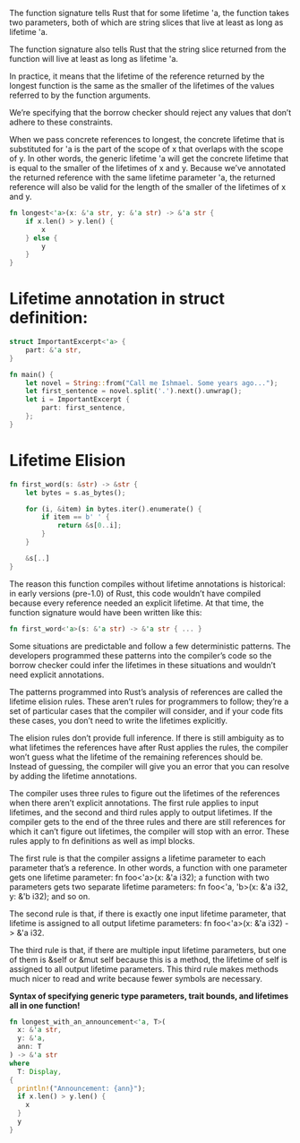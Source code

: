 The function signature tells Rust that for some lifetime 'a, the function takes two parameters, both of which are string slices that live at least as long as lifetime 'a. 

The function signature also tells Rust that the string slice returned from the function will live at least as long as lifetime 'a.

In practice, it means that the lifetime of the reference returned by the longest function is the same as the smaller of the lifetimes of the values referred to by the function arguments.

We’re specifying that the borrow checker should reject any values that don’t adhere to these constraints.

When we pass concrete references to longest, the concrete lifetime that is substituted for 'a is the part of the scope of x that overlaps with the scope of y. 
In other words, the generic lifetime 'a will get the concrete lifetime that is equal to the smaller of the lifetimes of x and y. 
Because we’ve annotated the returned reference with the same lifetime parameter 'a, the returned reference will also be valid for the length of the smaller of the lifetimes of x and y.

```rs
fn longest<'a>(x: &'a str, y: &'a str) -> &'a str {
    if x.len() > y.len() {
        x
    } else {
        y
    }
}
```

# Lifetime annotation in struct definition:
```rs
struct ImportantExcerpt<'a> {
    part: &'a str,
}

fn main() {
    let novel = String::from("Call me Ishmael. Some years ago...");
    let first_sentence = novel.split('.').next().unwrap();
    let i = ImportantExcerpt {
        part: first_sentence,
    };
}
```

# Lifetime Elision
```rs
fn first_word(s: &str) -> &str {
    let bytes = s.as_bytes();

    for (i, &item) in bytes.iter().enumerate() {
        if item == b' ' {
            return &s[0..i];
        }
    }

    &s[..]
}
```
The reason this function compiles without lifetime annotations is historical: in early versions (pre-1.0) of Rust, this code wouldn’t have compiled because every reference needed an explicit lifetime. 
At that time, the function signature would have been written like this:
```rs
fn first_word<'a>(s: &'a str) -> &'a str { ... }
```
Some situations are predictable and follow a few deterministic patterns. 
The developers programmed these patterns into the compiler’s code so the borrow checker could infer the lifetimes in these situations and wouldn’t need explicit annotations.

The patterns programmed into Rust’s analysis of references are called the lifetime elision rules.
These aren’t rules for programmers to follow; they’re a set of particular cases that the compiler will consider, and if your code fits these cases, you don’t need to write the lifetimes explicitly.

The elision rules don’t provide full inference. 
If there is still ambiguity as to what lifetimes the references have after Rust applies the rules, the compiler won’t guess what the lifetime of the remaining references should be. 
Instead of guessing, the compiler will give you an error that you can resolve by adding the lifetime annotations.

The compiler uses three rules to figure out the lifetimes of the references when there aren’t explicit annotations. 
The first rule applies to input lifetimes, and the second and third rules apply to output lifetimes. 
If the compiler gets to the end of the three rules and there are still references for which it can’t figure out lifetimes, the compiler will stop with an error. 
These rules apply to fn definitions as well as impl blocks.

The first rule is that the compiler assigns a lifetime parameter to each parameter that’s a reference. 
In other words, a function with one parameter gets one lifetime parameter: fn foo<'a>(x: &'a i32); a function with two parameters gets two separate lifetime parameters: fn foo<'a, 'b>(x: &'a i32, y: &'b i32); and so on.

The second rule is that, if there is exactly one input lifetime parameter, that lifetime is assigned to all output lifetime parameters: fn foo<'a>(x: &'a i32) -> &'a i32.

The third rule is that, if there are multiple input lifetime parameters, but one of them is &self or &mut self because this is a method, the lifetime of self is assigned to all output lifetime parameters. 
This third rule makes methods much nicer to read and write because fewer symbols are necessary.


**Syntax of specifying generic type parameters, trait bounds, and lifetimes all in one function!**

```rs
fn longest_with_an_announcement<'a, T>(
  x: &'a str, 
  y: &'a, 
  ann: T
) -> &'a str
where 
  T: Display, 
{
  println!("Announcement: {ann}");
  if x.len() > y.len() {
    x
  }
  y
}
```